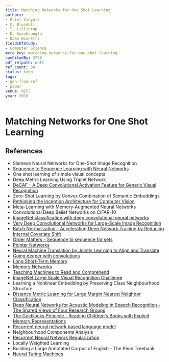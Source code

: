 ```yaml
---
title: Matching Networks for One Shot Learning
authors:
- Oriol Vinyals
- C. Blundell
- T. Lillicrap
- K. Kavukcuoglu
- Daan Wierstra
fieldsOfStudy:
- Computer Science
meta_key: matching-networks-for-one-shot-learning
numCitedBy: 3736
pdf_relpath: null
ref_count: 34
status: todo
tags:
- gen-from-ref
- paper
venue: NIPS
year: 2016
---
```


# Matching Networks for One Shot Learning

## References

- Siamese Neural Networks for One-Shot Image Recognition
- [Sequence to Sequence Learning with Neural Networks](./sequence-to-sequence-learning-with-neural-networks.md)
- One shot learning of simple visual concepts
- Deep Metric Learning Using Triplet Network
- [DeCAF - A Deep Convolutional Activation Feature for Generic Visual Recognition](./decaf-a-deep-convolutional-activation-feature-for-generic-visual-recognition.md)
- Zero-Shot Learning by Convex Combination of Semantic Embeddings
- [Rethinking the Inception Architecture for Computer Vision](./rethinking-the-inception-architecture-for-computer-vision.md)
- Meta-Learning with Memory-Augmented Neural Networks
- Convolutional Deep Belief Networks on CIFAR-10
- [ImageNet classification with deep convolutional neural networks](./imagenet-classification-with-deep-convolutional-neural-networks.md)
- [Very Deep Convolutional Networks for Large-Scale Image Recognition](./very-deep-convolutional-networks-for-large-scale-image-recognition.md)
- [Batch Normalization - Accelerating Deep Network Training by Reducing Internal Covariate Shift](./batch-normalization-accelerating-deep-network-training-by-reducing-internal-covariate-shift.md)
- [Order Matters - Sequence to sequence for sets](./order-matters-sequence-to-sequence-for-sets.md)
- [Pointer Networks](./pointer-networks.md)
- [Neural Machine Translation by Jointly Learning to Align and Translate](./neural-machine-translation-by-jointly-learning-to-align-and-translate.md)
- [Going deeper with convolutions](./going-deeper-with-convolutions.md)
- [Long Short-Term Memory](./long-short-term-memory.md)
- [Memory Networks](./memory-networks.md)
- [Teaching Machines to Read and Comprehend](./teaching-machines-to-read-and-comprehend.md)
- [ImageNet Large Scale Visual Recognition Challenge](./imagenet-large-scale-visual-recognition-challenge.md)
- Learning a Nonlinear Embedding by Preserving Class Neighbourhood Structure
- [Distance Metric Learning for Large Margin Nearest Neighbor Classification](./distance-metric-learning-for-large-margin-nearest-neighbor-classification.md)
- [Deep Neural Networks for Acoustic Modeling in Speech Recognition - The Shared Views of Four Research Groups](./deep-neural-networks-for-acoustic-modeling-in-speech-recognition-the-shared-views-of-four-research-groups.md)
- [The Goldilocks Principle - Reading Children's Books with Explicit Memory Representations](./the-goldilocks-principle-reading-children-s-books-with-explicit-memory-representations.md)
- [Recurrent neural network based language model](./recurrent-neural-network-based-language-model.md)
- Neighbourhood Components Analysis
- [Recurrent Neural Network Regularization](./recurrent-neural-network-regularization.md)
- Locally Weighted Learning
- Building a Large Annotated Corpus of English - The Penn Treebank
- [Neural Turing Machines](./neural-turing-machines.md)
